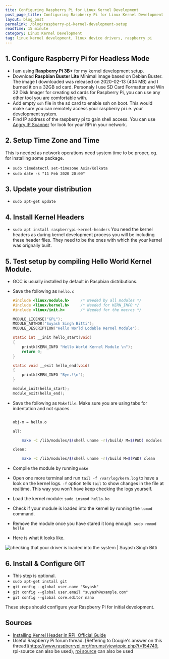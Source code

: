 ```yaml
---
tite: Configuring Raspberry Pi for Linux Kernel Development
post_page_title: Configuring Raspberry Pi for Linux Kernel Development
layout: blog_post
permalink: /blog/raspberry-pi-kernel-development-setup
readTime: 15 minute
category: Linux Kernel Development
tag: linux kernel development, linux device drivers, raspberry pi
---
```


## 1. Configure Raspberry Pi for Headless Mode
+ I am using **Raspberry Pi 3B+** for my kernel development setup.
+ Download **Raspbian Buster Lite** Minimal image based on Debian Buster.
The image I downloaded was released on 2020-02-13 (434 MB) and I burned it on a 32GB sd card.
Personaly I use SD Card Formatter and Win 32 Disk Imager for creating sd cards for Raspberry Pi, you
can use any other tool you are comfortable with.
+ Add empty `ssh` file in the sd card to enable ssh on boot. This would make sure you can remotely access
your raspberry pi i.e. your development system.
+ Find IP address of the raspberry pi to gain shell access. 
You can use [Angry IP Scanner](https://www.advanced-ip-scanner.com/) for look for your RPi in your network. 

## 2. Setup Time Zone and Time 

This is needed as network operations need system time to be proper, eg. for installing some package. 
+ `sudo timedatectl set-timezone Asia/Kolkata` 
+ `sudo date -s "11 Feb 2020 20:00"`  

## 3. Update your distribution
+ `sudo apt-get update`  

## 4. Install Kernel Headers 
+ `sudo apt install raspberrypi-kernel-headers` 
You need the kernel headers as during kernel development process you will be including these header files.
They need to be the ones with which the your kernel was orignally built.

## 5. Test setup by compiling Hello World Kernel Module. 
+ GCC is usually installed by default in Raspbian distributions.
+ Save the following as `hello.c` 

	```c
	#include <linux/module.h>     /* Needed by all modules */  
	#include <linux/kernel.h>     /* Needed for KERN_INFO */  
	#include <linux/init.h>       /* Needed for the macros */  

	MODULE_LICENSE("GPL");    
	MODULE_AUTHOR("Suyash Singh Bitti");  
	MODULE_DESCRIPTION("Hello World Lodable Kernel Module");  

	static int __init hello_start(void)  
	{  
	    printk(KERN_INFO "Hello World Kernel Module \n");  
	    return 0;  
	}  

	static void __exit hello_end(void)  
	{  
	    printk(KERN_INFO "Bye.!\n");  
	}  

	module_init(hello_start);  
	module_exit(hello_end);  
	```

 

+ Save the following as `Makefile`.
Make sure you are using tabs for indentation and not spaces.

	```bash 

	obj-m = hello.o 

	all: 

		make -C /lib/modules/$(shell uname -r)/build/ M=$(PWD) modules 

	clean: 

		make -C /lib/modules/$(shell uname -r)/build M=$(PWD) clean 

	``` 

+ Compile the module by running `make`
+ Open one more terminal and run `tail -f /var/log/kern.log` to have a look on the kernel logs. `-f` option
tells `tail` to show changes in the file at realtime. This way you won't have keep checking the logs yourself.
+ Load the kernel module: `sudo insmod hello.ko`
+ Check if your module is loaded into the kernel by running the `lsmod` command. 
+ Remove the module once you have stared it long enough.
`sudo rmmod hello` 
+ Here is what it looks like.
<img class="img-fluid" src="https://i.imgur.com/R0J13l1.png" alt="checking that your driver is loaded into the system | Suyash Singh Bitti">

## 6. Install & Configure GIT
+ This step is optional. 
+ `sudo apt-get install git`
+ `git config --global user.name "Suyash"`
+ `git config --global user.email "suyash@example.com"`
+ `git config --global core.editor nano`

These steps should configure your Raspberry Pi for initial development.

## Sources 
+ [Installing Kenrel Header in RPi, Official Guide](https://www.raspberrypi.org/documentation/linux/kernel/headers.md)
+ Useful Raspberry Pi forum thread. [Reffering to Dougie's answer on this thread](https://www.raspberrypi.org/forums/viewtopic.php?t=154749, rpi-source can also be used), [rpi source](https://github.com/notro/rpi-source/wiki) can also
be used
